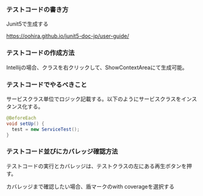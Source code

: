 ### テストコードの書き方

Junit5で生成する

https://oohira.github.io/junit5-doc-jp/user-guide/

### テストコードの作成方法

Intellijの場合、クラスを右クリックして、ShowContextAreaにて生成可能。

### テストコードでやるべきこと

サービスクラス単位でロジック記載する。以下のようにサービスクラスをインスタンス化する。

```java
@BeforeEach
void setUp() {
  test = new ServiceTest();
}
```

### テストコード並びにカバレッジ確認方法

テストコードの実行とカバレッジは、テストクラスの左にある再生ボタンを押す。

カバレッジまで確認したい場合、盾マークのwith coverageを選択する





